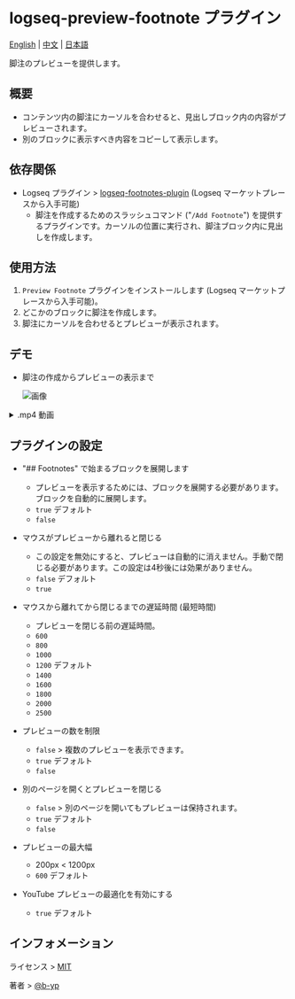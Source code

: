 # logseq-preview-footnote プラグイン

[English](https://github.com/b-yp/logseq-preview-footnote) | [中文](https://github.com/b-yp/logseq-preview-footnote/blob/main/README.chCN.md) | [日本語](https://github.com/b-yp/logseq-preview-footnote/blob/main/README.ja.md)

脚注のプレビューを提供します。

## 概要

- コンテンツ内の脚注にカーソルを合わせると、見出しブロック内の内容がプレビューされます。
- 別のブロックに表示すべき内容をコピーして表示します。

## 依存関係

- Logseq プラグイン > [logseq-footnotes-plugin](https://github.com/gremi-jr/logseq-footnote-plugin) (Logseq マーケットプレースから入手可能)
   - 脚注を作成するためのスラッシュコマンド ("`/Add Footnote`") を提供するプラグインです。カーソルの位置に実行され、脚注ブロック内に見出しを作成します。

## 使用方法

  1. `Preview Footnote` プラグインをインストールします (Logseq マーケットプレースから入手可能)。
  2. どこかのブロックに脚注を作成します。
  3. 脚注にカーソルを合わせるとプレビューが表示されます。

## デモ

- 脚注の作成からプレビューの表示まで

   ![画像](https://github.com/b-yp/logseq-preview-footnote/raw/main/demo/footnote.gif)

<details>
  <summary>.mp4 動画</summary>
  <video src="https://github.com/b-yp/logseq-preview-footnote/raw/main/demo/Kapture%202023-10-22%20at%2017.47.59.mp4" controls />
</details>

## プラグインの設定

- "## Footnotes" で始まるブロックを展開します
  - プレビューを表示するためには、ブロックを展開する必要があります。ブロックを自動的に展開します。
  - `true` デフォルト
  - `false`

- マウスがプレビューから離れると閉じる
  - この設定を無効にすると、プレビューは自動的に消えません。手動で閉じる必要があります。この設定は4秒後には効果がありません。
  - `false` デフォルト
  - `true`

- マウスから離れてから閉じるまでの遅延時間 (最短時間)
  - プレビューを閉じる前の遅延時間。
  - `600`
  - `800`
  - `1000`
  - `1200` デフォルト
  - `1400`
  - `1600`
  - `1800`
  - `2000`
  - `2500`

- プレビューの数を制限
  - `false` > 複数のプレビューを表示できます。
  - `true` デフォルト
  - `false`

- 別のページを開くとプレビューを閉じる
  - `false` > 別のページを開いてもプレビューは保持されます。
  - `true` デフォルト
  - `false`

- プレビューの最大幅
  - 200px < 1200px
  - `600` デフォルト

- YouTube プレビューの最適化を有効にする
  - `true` デフォルト

## インフォメーション

ライセンス > [MIT](https://choosealicense.com/licenses/mit/)

著者 > [@b-yp](https://github.com/b-yp)
